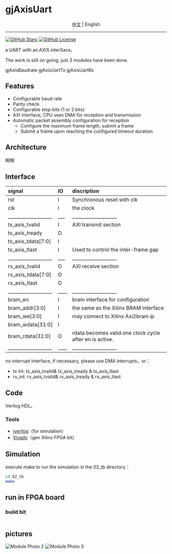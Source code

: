 # gjAxisUart

<p align="center">
    <a href="./README-zh.md">中文</a> |
    English
</p>

---

[![GitHub Stars](https://img.shields.io/github/stars/kejie1208/Plugcat.svg?style=social)](https://github.com/kejie1208/gjAxisUart/stargazers)
[![GitHub License](https://img.shields.io/github/license/SuperSodaSea/Plugcat)](https://github.com/kejie1208/gjAxisUart/blob/main/LICENSE)

a UART with an AXIS interSace。

The work is still on going; just 3 modules have been done.

gjAxisBaudrate
gjAxisUartTx
gjAxisUartRx

<link rel="stylesheet" type="text/css" href="mkAutoNumber.css" />

## Features

- Configurable baud rate
- Parity check
- Configurable stop bits (1 or 2 bits)
- AXI interface, CPU uses DMA for reception and transmission
- Automatic packet assembly configuration for reception
  - Configure the maximum frame length, submit a frame
  - Submit a frame upon reaching the configured timeout duration

## Architecture
啊啊

## Interface


| signal            | IO | discription                              |
|:---------         |:-----     | :----------------------------------- |
| rst               | I  | Synchronous reset with clk                           |
| clk               | I  | the clock                               |
|___________________|___|___________________|
| tx_axis_tvalid    | I  | AXI transmit section                    |
| tx_axis_tready    | O  |                                  |
| tx_axis_tdata[7:0]| I  |                                  |
| tx_axis_tlast     | I  | Used to control the inter-frame gap      |
|___________________|___|___________________|
| rx_axis_tvalid    | O  | AXI receive section                    |
| rx_axis_tdata[7:0]| O  |                                  |
| rx_axis_tlast     | O  |                                  |
|___________________|____|___________________|
| bram_en           | I  | bram interface for configuration                       |
| bram_addr[3:0]    | I  | the same as the Xilinx BRAM interface             |
| bram_we[3:0]      | I  | may connect to Xilinx Axi2bram ip               |
| bram_wdata[31:0]  | I  |                                  |
| bram_rdata[31:0]  | O  | rdata becomes valid one clock cycle after en is active.         |
|___________________|____|___________________|

no interrupt interface, if necessary, please use DMA interrupts，or：
  - tx int: tx_axis_tvalid& tx_axis_tready & tx_axis_tlast  
  - rx_int: rx_axis_tvalid& rx_axis_tready & rx_axis_tlast 



## Code

Verilog HDL。

### Tools

- [iverilog](https://bleyer.org/icarus/)（for simulation）
- [Vivado](https://www.amd.com/en/products/software/adaptive-socs-and-fpgas/vivado.html)（gen Xilinx FPGA bit）

## Simulation

execute make to run the simulation in the 02_tb directory：
```bash
cd 02_tb
make
```

## run in FPGA board


### build bit


```bash


```


## pictures

![Module Photo 2](./02_doc/Module-Photo-2.jpg)
![Module Photo 3](./02_doc/Module-Photo-3.jpg)
